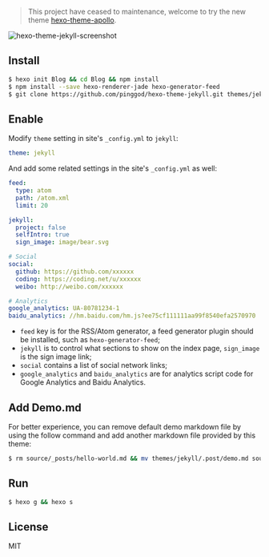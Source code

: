 > This project have ceased to maintenance, welcome to try the new theme [hexo-theme-apollo](https://github.com/pinggod/hexo-theme-apollo).

![hexo-theme-jekyll-screenshot](https://cloud.githubusercontent.com/assets/9530963/10627194/0ceeb9bc-77e9-11e5-918b-c978d444bbd3.png)

## Install

``` bash
$ hexo init Blog && cd Blog && npm install
$ npm install --save hexo-renderer-jade hexo-generator-feed
$ git clone https://github.com/pinggod/hexo-theme-jekyll.git themes/jekyll
```

## Enable

Modify `theme` setting in site's `_config.yml` to `jekyll`:

```yaml
theme: jekyll
```

And add some related settings in the site's `_config.yml` as well:

```yaml
feed:
  type: atom
  path: /atom.xml
  limit: 20

jekyll:
  project: false
  selfIntro: true
  sign_image: image/bear.svg

# Social
social:
  github: https://github.com/xxxxxx
  coding: https://coding.net/u/xxxxxx
  weibo: http://weibo.com/xxxxxx

# Analytics
google_analytics: UA-80781234-1
baidu_analytics: //hm.baidu.com/hm.js?ee75cf111111aa99f8540efa2570970
```

* `feed` key is for the RSS/Atom generator, a feed generator plugin should be installed, such as `hexo-generator-feed`;
* `jekyll` is to control what sections to show on the index page, `sign_image` is the sign image link;
* `social` contains a list of social network links;
* `google_analytics` and `baidu_analytics` are for analytics script code for Google Analytics and Baidu Analytics.

## Add Demo.md

For better experience, you can remove default demo markdown file by using the follow command and add another markdown file provided by this theme:

```bash
$ rm source/_posts/hello-world.md && mv themes/jekyll/.post/demo.md source/_posts
```

## Run

```bash
$ hexo g && hexo s
```



## License

MIT
